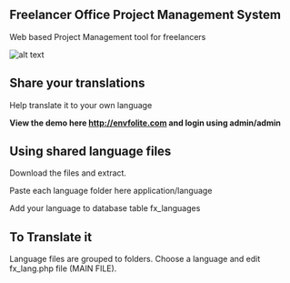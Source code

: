 Freelancer Office Project Management System
--------------------

Web based Project Management tool for freelancers

![alt text](https://image-cc.s3.envato.com/files/143295670/_item_preview.png "Freelancer Office Project Manager")

Share your translations
--------------------
Help translate it to your own language

**View the demo here http://envfolite.com and login using admin/admin**

Using shared language files
--------------------
Download the files and extract.

Paste each language folder here application/language

Add your language to database table fx_languages

To Translate it
--------------------
Language files are grouped to folders. 
Choose a language and edit fx_lang.php file (MAIN FILE).
